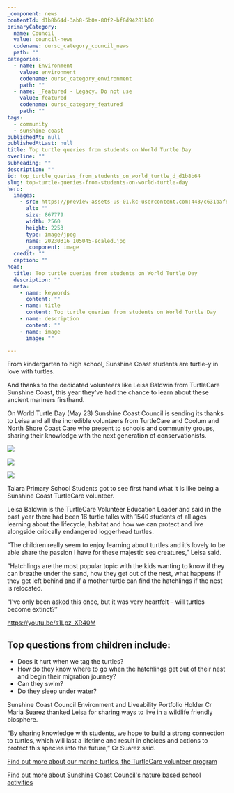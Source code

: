 ```yaml
---
_component: news
contentId: d1b8b64d-3ab8-5b0a-80f2-bf8d94281b00
primaryCategory:
  name: Council
  value: council-news
  codename: oursc_category_council_news
  path: ""
categories:
  - name: Environment
    value: environment
    codename: oursc_category_environment
    path: ""
  - name: _Featured - Legacy. Do not use
    value: featured
    codename: oursc_category_featured
    path: ""
tags:
  - community
  - sunshine-coast
publishedAt: null
publishedAtLast: null
title: Top turtle queries from students on World Turtle Day
overline: ""
subheading: ""
description: ""
id: top_turtle_queries_from_students_on_world_turtle_d_d1b8b64
slug: top-turtle-queries-from-students-on-world-turtle-day
hero:
  images:
    - src: https://preview-assets-us-01.kc-usercontent.com:443/c631baf8-1b46-001f-580c-d0001b68b4a8/32c5c524-ff3b-41f9-901b-5c636a612dd4/20230316_105045-scaled.jpg
      alt: ""
      size: 867779
      width: 2560
      height: 2253
      type: image/jpeg
      name: 20230316_105045-scaled.jpg
      _component: image
  credit: ""
  caption: ""
head:
  title: Top turtle queries from students on World Turtle Day
  description: ""
  meta:
    - name: keywords
      content: ""
    - name: title
      content: Top turtle queries from students on World Turtle Day
    - name: description
      content: ""
    - name: image
      image: ""

---
```

From kindergarten to high school, Sunshine Coast students are turtle-y in love with turtles.

And thanks to the dedicated volunteers like Leisa Baldwin from TurtleCare Sunshine Coast, this year they’ve had the chance to learn about these ancient mariners firsthand.

On World Turtle Day (May 23) Sunshine Coast Council is sending its thanks to Leisa and all the incredible volunteers from TurtleCare and Coolum and North Shore Coast Care who present to schools and community groups, sharing their knowledge with the next generation of conservationists. 

![](https://preview-assets-us-01.kc-usercontent.com:443/c631baf8-1b46-001f-580c-d0001b68b4a8/ea806ebe-5930-4df9-b669-220793c57ce7/20230316_104911-1024x1024.jpg)

![](https://preview-assets-us-01.kc-usercontent.com:443/c631baf8-1b46-001f-580c-d0001b68b4a8/e994ede1-0a0b-4fdd-81a8-14ff653ef9fe/20230316_104925-1024x1024.jpg)

![](https://preview-assets-us-01.kc-usercontent.com:443/c631baf8-1b46-001f-580c-d0001b68b4a8/7eda9181-c2cf-4a5e-afb3-10c526505432/20230316_105744-1024x1024.jpg)

Talara Primary School Students got to see first hand what it is like being a Sunshine Coast TurtleCare volunteer.

Leisa Baldwin is the TurtleCare Volunteer Education Leader and said in the past year there had been 16 turtle talks with 1540 students of all ages learning about the lifecycle, habitat and how we can protect and live alongside critically endangered loggerhead turtles.

“The children really seem to enjoy learning about turtles and it’s lovely to be able share the passion I have for these majestic sea creatures,” Leisa said.

“Hatchlings are the most popular topic with the kids wanting to know if they can breathe under the sand, how they get out of the nest, what happens if they get left behind and if a mother turtle can find the hatchlings if the nest is relocated.

“I've only been asked this once, but it was very heartfelt – will turtles become extinct?”

<https://youtu.be/s1Lpz_XR40M>


## Top questions from children include:

*   Does it hurt when we tag the turtles?
*   How do they know where to go when the hatchlings get out of their nest and begin their migration journey?
*   Can they swim?
*   Do they sleep under water?

Sunshine Coast Council Environment and Liveability Portfolio Holder Cr Maria Suarez thanked Leisa for sharing ways to live in a wildlife friendly biosphere.

“By sharing knowledge with students, we hope to build a strong connection to turtles, which will last a lifetime and result in choices and actions to protect this species into the future,” Cr Suarez said.

[Find out more about our marine turtles, the TurtleCare volunteer program](https://www.sunshinecoast.qld.gov.au/Environment/Native-Animals/TurtleCare)


[Find out more about Sunshine Coast Council's nature based school activities](https://www.sunshinecoast.qld.gov.au/Environment/Education-Resources-and-Events/Natural-classroom)
